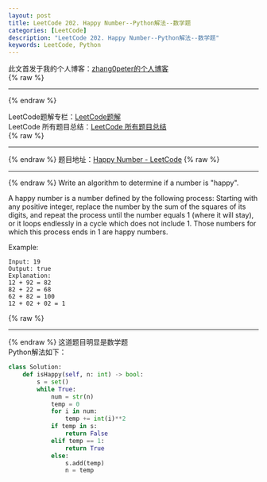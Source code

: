 ```yaml
---
layout: post
title: LeetCode 202. Happy Number--Python解法--数学题
categories: [LeetCode]
description: "LeetCode 202. Happy Number--Python解法--数学题"
keywords: LeetCode, Python
---
```


此文首发于我的个人博客：[zhang0peter的个人博客](https://zhang0peter.com)         
{% raw %}
***          
{% endraw %}




LeetCode题解专栏：[LeetCode题解](https://blog.csdn.net/zhangpeterx/article/category/8722334)             
LeetCode 所有题目总结：[LeetCode 所有题目总结](https://blog.csdn.net/zhangpeterx/article/details/100055202)                 
{% raw %}
***          
{% endraw %}
题目地址：[Happy Number - LeetCode](https://leetcode.com/problems/happy-number/)
{% raw %}
***          
{% endraw %}
Write an algorithm to determine if a number is "happy".

A happy number is a number defined by the following process: Starting with any positive integer, replace the number by the sum of the squares of its digits, and repeat the process until the number equals 1 (where it will stay), or it loops endlessly in a cycle which does not include 1. Those numbers for which this process ends in 1 are happy numbers.

Example: 

```
Input: 19
Output: true
Explanation: 
12 + 92 = 82
82 + 22 = 68
62 + 82 = 100
12 + 02 + 02 = 1

```
{% raw %}
***          
{% endraw %}
这道题目明显是数学题               
Python解法如下：               
```python
class Solution:
    def isHappy(self, n: int) -> bool:
        s = set()
        while True:
            num = str(n)
            temp = 0
            for i in num:
                temp += int(i)**2
            if temp in s:
                return False
            elif temp == 1:
                return True
            else:
                s.add(temp)
                n = temp
```